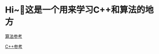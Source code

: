 # Hi~👋这是一个用来学习C++和算法的地方

[算法参考](https://algs4.cs.princeton.edu/home/)

[C++参考](https://zhjwpku.com/assets/pdf/books/C++.Primer.5th.Edition_2013.pdf)